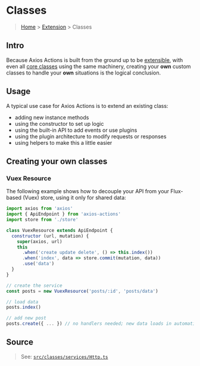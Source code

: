 # Classes

> [Home](../README.md) &gt; [Extension](README.md) &gt; Classes

## Intro

Because Axios Actions is built from the ground up to be [extensible](README.md), with even all [core classes](../classes) using the same machinery, creating your **own** custom classes to handle your **own** situations is the logical conclusion.

## Usage

A typical use case for Axios Actions is to extend an existing class:
 
- adding new instance methods
- using the constructor to set up logic
- using the built-in API to add events or use plugins
- using the plugin architecture to modify requests or responses
- using helpers to make this a little easier

## Creating your own classes

### Vuex Resource

The following example shows how to decouple your API from your Flux-based (Vuex) store, using it only for shared data:

```js
import axios from 'axios'
import { ApiEndpoint } from 'axios-actions'
import store from './store'

class VuexResource extends ApiEndpoint {
  constructor (url, mutation) {
    super(axios, url)
    this
      .when('create update delete', () => this.index())
      .when('index', data => store.commit(mutation, data))
      .use('data')
  }
}

```
```js
// create the service
const posts = new VuexResource('posts/:id', 'posts/data')

// load data
posts.index()

// add new post
posts.create({ ... }) // no handlers needed; new data loads in automatically!
```


## Source

> See: [`src/classes/services/Http.ts`](https://github.com/davestewart/axios-actions/blob/master/src/classes/services/Http.ts#L15-L16)

